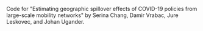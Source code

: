 Code for "Estimating geographic spillover effects of COVID-19 policies from large-scale mobility networks" by Serina Chang, Damir Vrabac, Jure Leskovec, and Johan Ugander.
